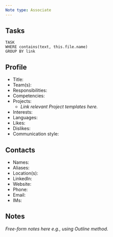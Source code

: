 ```yaml
---
Note type: Associate
---
```


## Tasks

```dataview
TASK 
WHERE contains(text, this.file.name)
GROUP BY link
```

## Profile

- Title: 
- Team(s): 
- Responsibilities: 
- Competencies:
- Projects:
  - *Link relevant Project templates here.*
- Interests: 
- Languages: 
- Likes: 
- Dislikes:
- Communication style: 

## Contacts

- Names: 
- Aliases: 
- Location(s): 
- LinkedIn:  
- Website: 
- Phone: 
- Email: 
- IMs: 

## Notes

*Free-form notes here e.g., using Outline method.*
